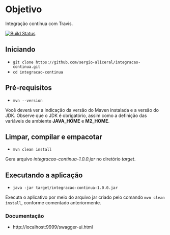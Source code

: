 
# Objetivo
Integração contínua com Travis.

[![Build Status](https://travis-ci.com/sergio-aliceral/integracao-continua.svg?branch=master)](https://travis-ci.com/sergio-aliceral/integracao-continua)

## Iniciando

- `git clone https://github.com/sergio-aliceral/integracao-continua.git`
- `cd integracao-continua`

## Pré-requisitos
- `mvn --version`<br>

Você deverá ver a indicação da versão do Maven instalada e a versão do JDK. Observe que o JDK é obrigatório, assim como a definição das variáveis de ambiente **JAVA_HOME** e **M2_HOME**.

## Limpar, compilar e empacotar
- `mvn clean install`<br>

Gera arquivo _integracao-continua-1.0.0.jar_ no diretório _target_.

## Executando a aplicação
- `java -jar target/integracao-continua-1.0.0.jar`<br>

Executa o aplicativo por meio do arquivo jar criado pelo comando `mvn clean install`, conforme comentado anteriormente.

### Documentação

- http://localhost:9999/swagger-ui.html
